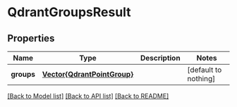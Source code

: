 # QdrantGroupsResult


## Properties
Name | Type | Description | Notes
------------ | ------------- | ------------- | -------------
**groups** | [**Vector{QdrantPointGroup}**](QdrantPointGroup.md) |  | [default to nothing]


[[Back to Model list]](../README.md#models) [[Back to API list]](../README.md#api-endpoints) [[Back to README]](../README.md)


